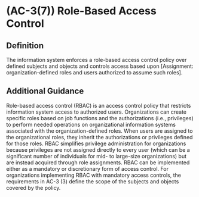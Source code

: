 
# (AC-3(7)) Role-Based Access Control

## Definition

The information system enforces a role-based access control policy over defined subjects and objects and controls access based upon [Assignment: organization-defined roles and users authorized to assume such roles].

## Additional Guidance

Role-based access control (RBAC) is an access control policy that restricts information system access to authorized users. Organizations can create specific roles based on job functions and the authorizations (i.e., privileges) to perform needed operations on organizational information systems associated with the organization-defined roles. When users are assigned to the organizational roles, they inherit the authorizations or privileges defined for those roles. RBAC simplifies privilege administration for organizations because privileges are not assigned directly to every user (which can be a significant number of individuals for mid- to large-size organizations) but are instead acquired through role assignments. RBAC can be implemented either as a mandatory or discretionary form of access control. For organizations implementing RBAC with mandatory access controls, the requirements in AC-3 (3) define the scope of the subjects and objects covered by the policy.
